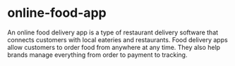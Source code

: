 # online-food-app
An online food delivery app is a type of restaurant delivery software that connects customers with local eateries and restaurants.  Food delivery apps allow customers to order food from anywhere at any time. They also help brands manage everything from order to payment to tracking. 
